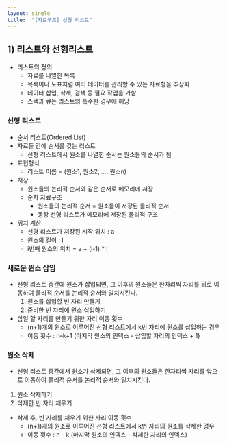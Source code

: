 ```yaml
---
layout: single
title:  "[자료구조] 선형 리스트"
---
```


## 1) 리스트와 선형리스트
- 리스트의 정의
    - 자료를 나열한 목록
    - 목록이나 도표처럼 여러 데이터를 관리할 수 있는 자료형을 추상화
    - 데이터 삽입, 삭제, 검색 등 필요 작업을 가함
    - 스택과 큐는 리스트의 특수한 경우에 해당


### 선형 리스트
- 순서 리스트(Ordered List)
- 자료들 간에 순서를 갖는 리스트
    - 선형 리스트에서 원소를 나열한 순서는 원소들의 순서가 됨
- 표현형식
    - 리스트 이름 = (원소1, 원소2, …, 원소n)
- 저장
    - 원소들의 논리적 순서와 같은 순서로 메모리에 저장
    - 순차 자료구조
        - 원소들의 논리적 순서 = 원소들이 저장된 물리적 순서
        - 동창 선형 리스트가 메모리에 저장된 물리적 구조
- 위치 계산
    - 선형 리스트가 저장된 시작 위치 : a
    - 원소의 길이 : l
    - i번째 원소의 위치 = a + (i-1) * l


### 새로운 원소 삽입
- 선형 리스트 중간에 원소가 삽입되면, 그 이후의 원소들은 한자리씩 자리를 뒤로 이동하여 물리적 순서를 논리적 순서와 일치시킨다.
    1. 원소를 삽입할 빈 자리 만들기
    2. 준비한 빈 자리에 원소 삽입하기
- 삽일 할 자리를 만들기 위한 자리 이동 횟수
    - (n+1)개의 원소로 이루어진 선형 리스트에서 k번 자리에 원소를 삽입하는 경우
    - 이동 횟수 : n–k+1 (마지막 원소의 인덱스 - 삽입할 자리의 인덱스 + 1)


### 원소 삭제
- 선형 리스트 중간에서 원소가 삭제되면, 그 이후의 원소들은 한자리씩 자리를 앞으로 이동하여 물리적 순서를 논리적 순서와 일치시킨다.
1. 원소 삭제하기
2. 삭제한 빈 자리 채우기
- 삭제 후, 빈 자리를 채우기 위한 자리 이동 횟수
    - (n+1)개의 원소로 이루어진 선형 리스트에서 k번 자리의 원소를 삭제한 경우
    - 이동 횟수 : n - k (마지막 원소의 인덱스 - 삭제한 자리의 인덱스)


